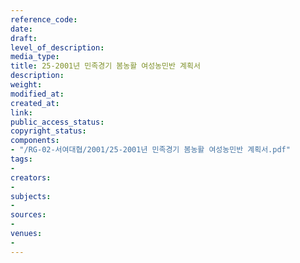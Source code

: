 ```yaml
---
reference_code: 
date: 
draft: 
level_of_description: 
media_type: 
title: 25-2001년 민족경기 봄농활 여성농민반 계획서
description: 
weight: 
modified_at: 
created_at: 
link: 
public_access_status: 
copyright_status: 
components:
- "/RG-02-서여대협/2001/25-2001년 민족경기 봄농활 여성농민반 계획서.pdf"
tags:
- 
creators:
- 
subjects:
- 
sources:
- 
venues:
- 
---
```

